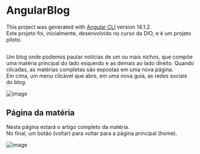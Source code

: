 # AngularBlog

This project was generated with [Angular CLI](https://github.com/angular/angular-cli) version 14.1.2. <br>
Este projeto foi, inicialmente, desenvolvido no curso da DIO, e é um projeto piloto.
<br>

##
Um blog onde podemos pautar notícias de um ou mais nichos, que compõe uma matéria principal do lado esquerdo e as demais ao lado direito. Quando clicadas, as matérias completas são expostas em uma nova página. <br>
Em cima, um menu clicável que abre, em uma nova guia, as redes sociais do blog.
 

![image](https://github.com/digitalinnovationone/js-developer-pokedex/assets/94409465/d06ccea8-2e1d-462a-bc70-5e2ac0f68fd3)

## Página da matéria
Nesta página estará o artigo completo da matéria. <br>
No final, um botão (voltar) para voltar para a página principal (home).


![image](https://github.com/digitalinnovationone/js-developer-pokedex/assets/94409465/3fae4c6d-5ab7-4e09-88ea-cf2fd9a1b888)

